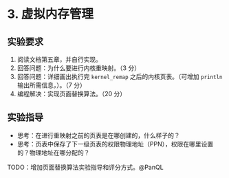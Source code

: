 # 3. 虚拟内存管理

## 实验要求

1. 阅读文档第五章，并自行实现。
2. 回答问题：为什么要进行内核重映射。（3 分）
3. 回答问题：详细画出执行完 `kernel_remap` 之后的内核页表。（可增加 `println` 输出所需信息，）。（7 分）
4. 编程解决：实现页面替换算法。（20 分）

## 实验指导

- 思考：在进行重映射之前的页表是在哪创建的，什么样子的？
- 思考：页表中保存了下一级页表的权限物理地址（PPN），权限在哪里设置的？物理地址在哪分配的？

TODO：增加页面替换算法实验指导和评分方式。@PanQL
